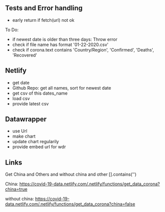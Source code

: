 ## Tests and Error handling
- early return if fetch(url) not ok

To Do:
- if newest date is older than three days: Throw error
- check if file name has format '01-22-2020.csv'
- check if corona.text contains 'Country/Region', 'Confirmed', 'Deaths', 'Recovered'



## Netlify
- get date
- Github Repo: get all names, sort for newest date
- get csv of this dates_name
- load csv
- provide latest csv

## Datawrapper
- use Url
- make chart
- update chart regularily
- provide embed url for wdr

## Links
Get China and Others and without china and other
[].contains('')

China:
https://covid-19-data.netlify.com/.netlify/functions/get_data_corona?china=true

without china:
https://covid-19-data.netlify.com/.netlify/functions/get_data_corona?china=false
